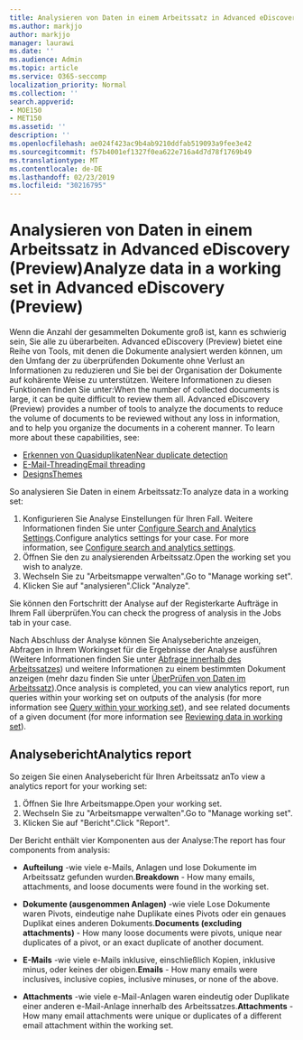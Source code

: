 ```yaml
---
title: Analysieren von Daten in einem Arbeitssatz in Advanced eDiscovery (Preview)
ms.author: markjjo
author: markjjo
manager: laurawi
ms.date: ''
ms.audience: Admin
ms.topic: article
ms.service: O365-seccomp
localization_priority: Normal
ms.collection: ''
search.appverid:
- MOE150
- MET150
ms.assetid: ''
description: ''
ms.openlocfilehash: ae024f423ac9b4ab9210ddfab519093a9fee3e42
ms.sourcegitcommit: f57b4001ef1327f0ea622e716a4d7d78f1769b49
ms.translationtype: MT
ms.contentlocale: de-DE
ms.lasthandoff: 02/23/2019
ms.locfileid: "30216795"
---
```

# <a name="analyze-data-in-a-working-set-in-advanced-ediscovery-preview"></a><span data-ttu-id="7ec4d-102">Analysieren von Daten in einem Arbeitssatz in Advanced eDiscovery (Preview)</span><span class="sxs-lookup"><span data-stu-id="7ec4d-102">Analyze data in a working set in Advanced eDiscovery (Preview)</span></span>

<span data-ttu-id="7ec4d-p101">Wenn die Anzahl der gesammelten Dokumente groß ist, kann es schwierig sein, Sie alle zu überarbeiten. Advanced eDiscovery (Preview) bietet eine Reihe von Tools, mit denen die Dokumente analysiert werden können, um den Umfang der zu überprüfenden Dokumente ohne Verlust an Informationen zu reduzieren und Sie bei der Organisation der Dokumente auf kohärente Weise zu unterstützen. Weitere Informationen zu diesen Funktionen finden Sie unter:</span><span class="sxs-lookup"><span data-stu-id="7ec4d-p101">When the number of collected documents is large, it can be quite difficult to review them all. Advanced eDiscovery (Preview) provides a number of tools to analyze the documents to reduce the volume of documents to be reviewed without any loss in information, and to help you organize the documents in a coherent manner. To learn more about these capabilities, see:</span></span>

- [<span data-ttu-id="7ec4d-106">Erkennen von Quasiduplikaten</span><span class="sxs-lookup"><span data-stu-id="7ec4d-106">Near duplicate detection</span></span>](near-duplicates.md)
- [<span data-ttu-id="7ec4d-107">E-Mail-Threading</span><span class="sxs-lookup"><span data-stu-id="7ec4d-107">Email threading</span></span>](email-threading.md)
- [<span data-ttu-id="7ec4d-108">Designs</span><span class="sxs-lookup"><span data-stu-id="7ec4d-108">Themes</span></span>](themes.md)

<span data-ttu-id="7ec4d-109">So analysieren Sie Daten in einem Arbeitssatz:</span><span class="sxs-lookup"><span data-stu-id="7ec4d-109">To analyze data in a working set:</span></span>

1. <span data-ttu-id="7ec4d-p102">Konfigurieren Sie Analyse Einstellungen für Ihren Fall. Weitere Informationen finden Sie unter [Configure Search and Analytics Settings](configure-search-analytics-settings.md).</span><span class="sxs-lookup"><span data-stu-id="7ec4d-p102">Configure analytics settings for your case. For more information, see [Configure search and analytics settings](configure-search-analytics-settings.md).</span></span>
2. <span data-ttu-id="7ec4d-112">Öffnen Sie den zu analysierenden Arbeitssatz.</span><span class="sxs-lookup"><span data-stu-id="7ec4d-112">Open the working set you wish to analyze.</span></span>
3. <span data-ttu-id="7ec4d-113">Wechseln Sie zu "Arbeitsmappe verwalten".</span><span class="sxs-lookup"><span data-stu-id="7ec4d-113">Go to "Manage working set".</span></span>
4. <span data-ttu-id="7ec4d-114">Klicken Sie auf "analysieren".</span><span class="sxs-lookup"><span data-stu-id="7ec4d-114">Click "Analyze".</span></span>

<span data-ttu-id="7ec4d-115">Sie können den Fortschritt der Analyse auf der Registerkarte Aufträge in Ihrem Fall überprüfen.</span><span class="sxs-lookup"><span data-stu-id="7ec4d-115">You can check the progress of analysis in the Jobs tab in your case.</span></span>

 <span data-ttu-id="7ec4d-116">Nach Abschluss der Analyse können Sie Analyseberichte anzeigen, Abfragen in Ihrem Workingset für die Ergebnisse der Analyse ausführen (Weitere Informationen finden Sie unter [Abfrage innerhalb des Arbeitssatzes](working-set-search.md)) und weitere Informationen zu einem bestimmten Dokument anzeigen (mehr dazu finden Sie unter [ ÜberPrüfen von Daten im Arbeitssatz](reviewing-data-in-working-set.md)).</span><span class="sxs-lookup"><span data-stu-id="7ec4d-116">Once analysis is completed, you can view analytics report, run queries within your working set on outputs of the analysis (for more information see [Query within your working set](working-set-search.md)), and see related documents of a given document (for more information see [Reviewing data in working set](reviewing-data-in-working-set.md)).</span></span>

## <a name="analytics-report"></a><span data-ttu-id="7ec4d-117">Analysebericht</span><span class="sxs-lookup"><span data-stu-id="7ec4d-117">Analytics report</span></span>

<span data-ttu-id="7ec4d-118">So zeigen Sie einen Analysebericht für Ihren Arbeitssatz an</span><span class="sxs-lookup"><span data-stu-id="7ec4d-118">To view a analytics report for your working set:</span></span>

1. <span data-ttu-id="7ec4d-119">Öffnen Sie Ihre Arbeitsmappe.</span><span class="sxs-lookup"><span data-stu-id="7ec4d-119">Open your working set.</span></span>
2. <span data-ttu-id="7ec4d-120">Wechseln Sie zu "Arbeitsmappe verwalten".</span><span class="sxs-lookup"><span data-stu-id="7ec4d-120">Go to "Manage working set".</span></span>
3. <span data-ttu-id="7ec4d-121">Klicken Sie auf "Bericht".</span><span class="sxs-lookup"><span data-stu-id="7ec4d-121">Click "Report".</span></span>

<span data-ttu-id="7ec4d-122">Der Bericht enthält vier Komponenten aus der Analyse:</span><span class="sxs-lookup"><span data-stu-id="7ec4d-122">The report has four components from analysis:</span></span>

- <span data-ttu-id="7ec4d-123">**Aufteilung** -wie viele e-Mails, Anlagen und lose Dokumente im Arbeitssatz gefunden wurden.</span><span class="sxs-lookup"><span data-stu-id="7ec4d-123">**Breakdown** - How many emails, attachments, and loose documents were found in the working set.</span></span>

- <span data-ttu-id="7ec4d-124">**Dokumente (ausgenommen Anlagen)** -wie viele Lose Dokumente waren Pivots, eindeutige nahe Duplikate eines Pivots oder ein genaues Duplikat eines anderen Dokuments.</span><span class="sxs-lookup"><span data-stu-id="7ec4d-124">**Documents (excluding attachments)** - How many loose documents were pivots, unique near duplicates of a pivot, or an exact duplicate of another document.</span></span>

- <span data-ttu-id="7ec4d-125">**E-Mails** -wie viele e-Mails inklusive, einschließlich Kopien, inklusive minus, oder keines der obigen.</span><span class="sxs-lookup"><span data-stu-id="7ec4d-125">**Emails** - How many emails were inclusives, inclusive copies, inclusive minuses, or none of the above.</span></span>

- <span data-ttu-id="7ec4d-126">**Attachments** -wie viele e-Mail-Anlagen waren eindeutig oder Duplikate einer anderen e-Mail-Anlage innerhalb des Arbeitssatzes.</span><span class="sxs-lookup"><span data-stu-id="7ec4d-126">**Attachments** - How many email attachments were unique or duplicates of a different email attachment within the working set.</span></span>
